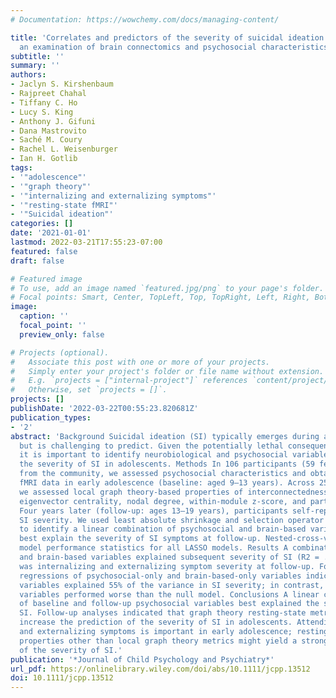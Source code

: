 ```yaml
---
# Documentation: https://wowchemy.com/docs/managing-content/

title: 'Correlates and predictors of the severity of suicidal ideation in adolescence:
  an examination of brain connectomics and psychosocial characteristics'
subtitle: ''
summary: ''
authors:
- Jaclyn S. Kirshenbaum
- Rajpreet Chahal
- Tiffany C. Ho
- Lucy S. King
- Anthony J. Gifuni
- Dana Mastrovito
- Saché M. Coury
- Rachel L. Weisenburger
- Ian H. Gotlib
tags:
- '"adolescence"'
- '"graph theory"'
- '"internalizing and externalizing symptoms"'
- '"resting-state fMRI"'
- '"Suicidal ideation"'
categories: []
date: '2021-01-01'
lastmod: 2022-03-21T17:55:23-07:00
featured: false
draft: false

# Featured image
# To use, add an image named `featured.jpg/png` to your page's folder.
# Focal points: Smart, Center, TopLeft, Top, TopRight, Left, Right, BottomLeft, Bottom, BottomRight.
image:
  caption: ''
  focal_point: ''
  preview_only: false

# Projects (optional).
#   Associate this post with one or more of your projects.
#   Simply enter your project's folder or file name without extension.
#   E.g. `projects = ["internal-project"]` references `content/project/deep-learning/index.md`.
#   Otherwise, set `projects = []`.
projects: []
publishDate: '2022-03-22T00:55:23.820681Z'
publication_types:
- '2'
abstract: 'Background Suicidal ideation (SI) typically emerges during adolescence
  but is challenging to predict. Given the potentially lethal consequences of SI,
  it is important to identify neurobiological and psychosocial variables explaining
  the severity of SI in adolescents. Methods In 106 participants (59 female) recruited
  from the community, we assessed psychosocial characteristics and obtained resting-state
  fMRI data in early adolescence (baseline: aged 9–13 years). Across 250 brain regions,
  we assessed local graph theory-based properties of interconnectedness: local efficiency,
  eigenvector centrality, nodal degree, within-module z-score, and participation coefficient.
  Four years later (follow-up: ages 13–19 years), participants self-reported their
  SI severity. We used least absolute shrinkage and selection operator (LASSO) regressions
  to identify a linear combination of psychosocial and brain-based variables that
  best explain the severity of SI symptoms at follow-up. Nested-cross-validation yielded
  model performance statistics for all LASSO models. Results A combination of psychosocial
  and brain-based variables explained subsequent severity of SI (R2 = .55); the strongest
  was internalizing and externalizing symptom severity at follow-up. Follow-up LASSO
  regressions of psychosocial-only and brain-based-only variables indicated that psychosocial-only
  variables explained 55% of the variance in SI severity; in contrast, brain-based-only
  variables performed worse than the null model. Conclusions A linear combination
  of baseline and follow-up psychosocial variables best explained the severity of
  SI. Follow-up analyses indicated that graph theory resting-state metrics did not
  increase the prediction of the severity of SI in adolescents. Attending to internalizing
  and externalizing symptoms is important in early adolescence; resting-state connectivity
  properties other than local graph theory metrics might yield a stronger prediction
  of the severity of SI.'
publication: '*Journal of Child Psychology and Psychiatry*'
url_pdf: https://onlinelibrary.wiley.com/doi/abs/10.1111/jcpp.13512
doi: 10.1111/jcpp.13512
---
```

